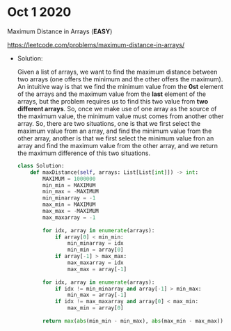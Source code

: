 # Oct 1 2020

Maximum Distance in Arrays (**EASY**)

https://leetcode.com/problems/maximum-distance-in-arrays/


- Solution:

    Given a list of arrays, we want to find the maximum distance between two arrays (one offers the minimum and the other offers the maximum). An intuitive way is that we find the minimum value from the **0st** element of the arrays and the maximum value from the **last** element of the arrays, but the problem requires us to find this two value from **two different arrays**. So, once we make use of one array as the source of the maximum value, the minimum value must comes from another other array. So, there are two situations, one is that we first select the maximum value from an array, and find the minimum value from the other array, another is that we first select the minimum value fron an array and find the maximum value from the other array, and we return the maximum difference of this two situations. 

    ```python
    class Solution:
        def maxDistance(self, arrays: List[List[int]]) -> int:
            MAXIMUM = 1000000
            min_min = MAXIMUM
            min_max = -MAXIMUM
            min_minarray = -1
            max_min = MAXIMUM
            max_max = -MAXIMUM
            max_maxarray = -1
            
            for idx, array in enumerate(arrays):
                if array[0] < min_min:
                    min_minarray = idx
                    min_min = array[0]
                if array[-1] > max_max:
                    max_maxarray = idx
                    max_max = array[-1]
                    
            for idx, array in enumerate(arrays):
                if idx != min_minarray and array[-1] > min_max:
                    min_max = array[-1]
                if idx != max_maxarray and array[0] < max_min:
                    max_min = array[0]
                    
            return max(abs(min_min - min_max), abs(max_min - max_max))
    ```
